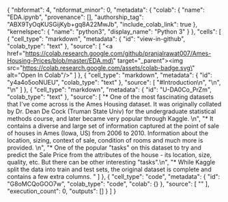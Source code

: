 {
  "nbformat": 4,
  "nbformat_minor": 0,
  "metadata": {
    "colab": {
      "name": "EDA.ipynb",
      "provenance": [],
      "authorship_tag": "ABX9TyOqKUSGijKyb+gq8A22MwJb",
      "include_colab_link": true
    },
    "kernelspec": {
      "name": "python3",
      "display_name": "Python 3"
    }
  },
  "cells": [
    {
      "cell_type": "markdown",
      "metadata": {
        "id": "view-in-github",
        "colab_type": "text"
      },
      "source": [
        "<a href=\"https://colab.research.google.com/github/pranjalrawat007/Ames-Housing-Prices/blob/master/EDA.md\" target=\"_parent\"><img src=\"https://colab.research.google.com/assets/colab-badge.svg\" alt=\"Open In Colab\"/></a>"
      ]
    },
    {
      "cell_type": "markdown",
      "metadata": {
        "id": "y4a4o5ooNUEU",
        "colab_type": "text"
      },
      "source": [
        "#Introduction\n",
        "\n",
        "\n"
      ]
    },
    {
      "cell_type": "markdown",
      "metadata": {
        "id": "U-DA0Co_PrZm",
        "colab_type": "text"
      },
      "source": [
        "* One of the most fascinating datasets that I've come across is the Ames Housing dataset. It was originally collated by Dr. Dean De Cock (Truman State Univ) for the undergraduate statistical methods course, and later became very popular through Kaggle. \n",
        "* It contains a diverse and large set of information captured at the point of sale of houses in Ames (Iowa, US) from 2006 to 2010. Information about the location, sizing, context of sale, condition of rooms and much more is provided. \n",
        "* One of the popular \"tasks\" on this dataset to try and predict the Sale Price from the attributes of the house - its location, size, quality, etc. But there can be other interesting \"tasks\".\n",
        "* While Kaggle split the data into train and test sets, the original dataset is complete and contains a few extra columns. "
      ]
    },
    {
      "cell_type": "code",
      "metadata": {
        "id": "G8oMCQoGOO7w",
        "colab_type": "code",
        "colab": {}
      },
      "source": [
        ""
      ],
      "execution_count": 0,
      "outputs": []
    }
  ]
}